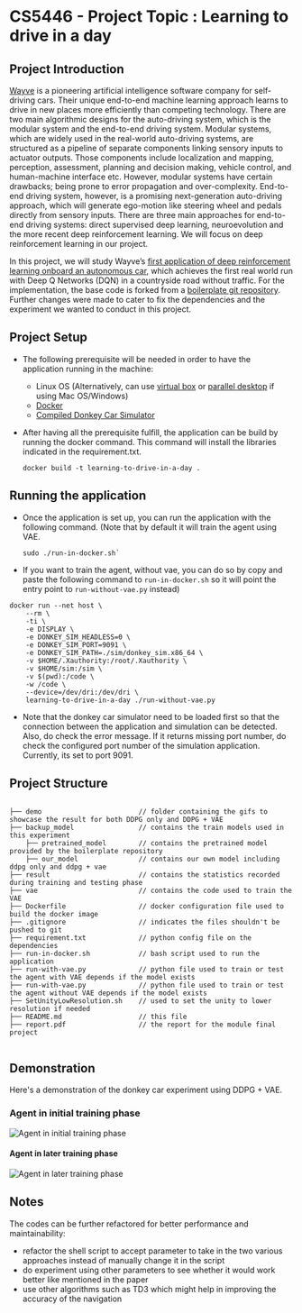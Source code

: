 # CS5446 - Project Topic : Learning to drive in a day

## Project Introduction

[Wayve](https://wayve.ai/) is a pioneering artificial intelligence software company for self-driving cars. Their unique end-to-end machine learning approach learns to drive in new places more efficiently than competing technology. There are two main algorithmic designs for the auto-driving system, which is the modular system and the end-to-end driving system. Modular systems, which are widely used in the real-world auto-driving systems, are structured as a pipeline of separate components linking sensory inputs to actuator outputs. Those components include localization and mapping, perception,
assessment, planning and decision making, vehicle control, and human-machine interface etc. However, modular systems have certain drawbacks; being prone to error propagation and over-complexity. End-to-end driving system, however, is a
promising next-generation auto-driving approach, which will generate ego-motion like steering wheel and pedals directly from sensory inputs. There are three main approaches for end-to-end driving systems: direct supervised deep learning, neuroevolution and the more recent deep reinforcement learning. We will focus on deep reinforcement learning in our project.

In this project, we will study Wayve’s [first application of deep reinforcement learning onboard an autonomous car](https://www.researchgate.net/publication/326144771_Learning_to_Drive_in_a_Day), which achieves the first real world run with Deep Q Networks (DQN) in a countryside road without traffic. For the implementation, the base code is forked from a [boilerplate git repository](https://github.com/r7vme/learning-to-drive-in-a-day). Further changes were made to cater to fix the dependencies and the experiment we wanted to conduct in this project.

## Project Setup

- The following prerequisite will be needed in order to have the application running in the machine:

  - Linux OS (Alternatively, can use [virtual box](https://www.virtualbox.org/) or [parallel desktop](https://www.parallels.com) if using Mac OS/Windows)
  - [Docker](https://docs.docker.com/engine/install/ubuntu/)
  - [Compiled Donkey Car Simulator](https://drive.google.com/open?id=1sK2luxKYV1cpaZLhVwfXrmGU3TRa5C3B)

- After having all the prerequisite fulfill, the application can be build by running the docker command. This command will install the libraries indicated in the requirement.txt.
  ```
  docker build -t learning-to-drive-in-a-day .
  ```

## Running the application

- Once the application is set up, you can run the application with the following command. (Note that by default it will train the agent using VAE.

  ```
  sudo ./run-in-docker.sh`
  ```

- If you want to train the agent, without vae, you can do so by copy and paste the following command to `run-in-docker.sh` so it will point the entry point to `run-without-vae.py` instead)

```
docker run --net host \
    --rm \
    -ti \
    -e DISPLAY \
    -e DONKEY_SIM_HEADLESS=0 \
    -e DONKEY_SIM_PORT=9091 \
    -e DONKEY_SIM_PATH=./sim/donkey_sim.x86_64 \
    -v $HOME/.Xauthority:/root/.Xauthority \
    -v $HOME/sim:/sim \
    -v $(pwd):/code \
    -w /code \
    --device=/dev/dri:/dev/dri \
    learning-to-drive-in-a-day ./run-without-vae.py
```

- Note that the donkey car simulator need to be loaded first so that the connection between the application and simulation can be detected. Also, do check the error message. If it returns missing port number, do check the configured port number of the simulation application. Currently, its set to port 9091.

## Project Structure

```

├── demo                        // folder containing the gifs to showcase the result for both DDPG only and DDPG + VAE
├── backup_model                // contains the train models used in this experiment
    ├── pretrained_model        // contains the pretrained model provided by the boilerplate repository
    ├── our_model               // contains our own model including ddpg only and ddpg + vae
├── result                      // contains the statistics recorded during training and testing phase
├── vae                         // contains the code used to train the VAE
├── Dockerfile                  // docker configuration file used to build the docker image
├── .gitignore                  // indicates the files shouldn't be pushed to git
├── requirement.txt             // python config file on the dependencies
├── run-in-docker.sh            // bash script used to run the application
├── run-with-vae.py             // python file used to train or test the agent with VAE depends if the model exists
├── run-with-vae.py             // python file used to train or test the agent without VAE depends if the model exists
├── SetUnityLowResolution.sh    // used to set the unity to lower resolution if needed
├── README.md                   // this file
├── report.pdf                  // the report for the module final project


```

## Demonstration

Here's a demonstration of the donkey car experiment using DDPG + VAE.

### Agent in initial training phase

![Agent in initial training phase](https://user-images.githubusercontent.com/25121123/142881980-ab3ee95a-ff36-413b-a00c-68a78847c7b1.gif)

#### Agent in later training phase

![Agent in later training phase](https://user-images.githubusercontent.com/25121123/142882008-af4dc90e-7360-4c57-83ff-7282e800e436.gif)

## Notes

The codes can be further refactored for better performance and maintainability: </br>

- refactor the shell script to accept parameter to take in the two various approaches instead of manually change it in the script
- do experiment using other parameters to see whether it would work better like mentioned in the paper
- use other algorithms such as TD3 which might help in improving the accuracy of the navigation
